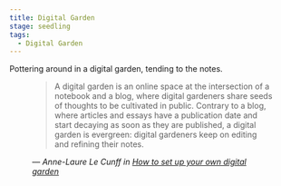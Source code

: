 ```yaml
---
title: Digital Garden
stage: seedling
tags:
  - Digital Garden
---
```


Pottering around in a digital garden, tending to the notes.

<figure>
    <blockquote>
	    A digital garden is an online space at the intersection of a notebook and a blog, where digital gardeners share seeds of thoughts to be cultivated in public. Contrary to a blog, where articles and essays have a publication date and start decaying as soon as they are published, a digital garden is evergreen: digital gardeners keep on editing and refining their notes.
		</blockquote>
    <figcaption>
        — <cite>Anne-Laure Le Cunff in <a href="https://nesslabs.com/digital-garden-set-up">How to set up your own digital garden</a></cite>
    </figcaption>
</figure>
